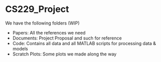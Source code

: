 # CS229_Project


We have the following folders (WIP)
* Papers: All the references we need 
* Documents: Project Proposal and such for reference
* Code: Contains all data and all MATLAB scripts for processing data & models
* Scratch Plots: Some plots we made along the way
